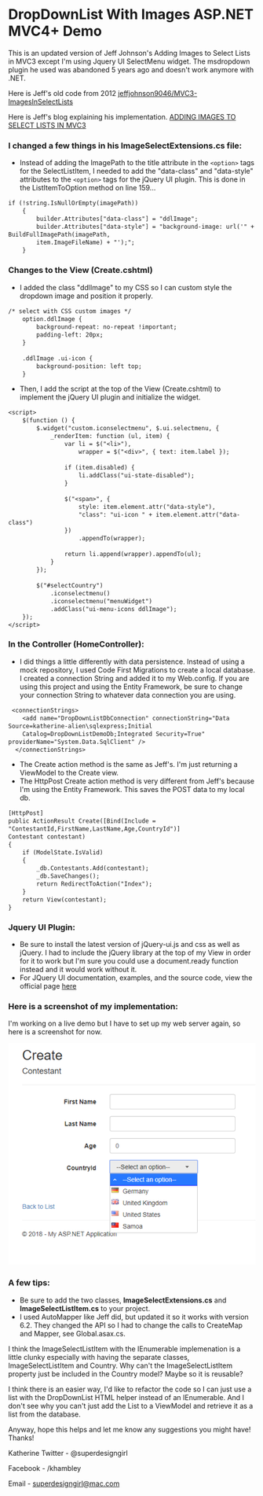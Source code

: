 # DropDownList With Images ASP.NET MVC4+ Demo
This is an updated version of Jeff Johnson's Adding Images to Select Lists in MVC3 except I'm using Jquery UI SelectMenu widget. 
The msdropdown plugin he used was abandoned 5 years ago and doesn't work anymore with .NET.

Here is Jeff's old code from 2012 [jeffjohnson9046/MVC3-ImagesInSelectLists](https://github.com/jeffjohnson9046/MVC3-ImagesInSelectLists/blob/master/MVC3.ImagesInDropdownLists/Views/Contestant/Create.cshtml)

Here is Jeff's blog explaining his implementation. [ADDING IMAGES TO SELECT LISTS IN MVC3](http://fairwaytech.com/2012/08/adding-images-select-lists-mvc3/)

### I changed a few things in his ImageSelectExtensions.cs file:
* Instead of adding the ImagePath to the title attribute in the ```<option>``` tags for the SelectListItem, I needed to add the "data-class" and "data-style" attributes to the ```<option>``` tags for the jQuery UI plugin. This is done in the ListItemToOption method on line 159...
```
if (!string.IsNullOrEmpty(imagePath))
    {
        builder.Attributes["data-class"] = "ddlImage";
        builder.Attributes["data-style"] = "background-image: url('" + BuildFullImagePath(imagePath, 
        item.ImageFileName) + "');";
    }
```
### Changes to the View (Create.cshtml)
* I added the class "ddlImage" to my CSS so I can custom style the dropdown image and position it properly.
```
/* select with CSS custom images */
    option.ddlImage {
        background-repeat: no-repeat !important;
        padding-left: 20px;
    }

    .ddlImage .ui-icon {
        background-position: left top;
    }
```
* Then, I add the script at the top of the View (Create.cshtml) to implement the 
jQuery UI plugin and initialize the widget.
```
<script>
    $(function () {
        $.widget("custom.iconselectmenu", $.ui.selectmenu, {
            _renderItem: function (ul, item) {
                var li = $("<li>"),
                    wrapper = $("<div>", { text: item.label });

                if (item.disabled) {
                    li.addClass("ui-state-disabled");
                }

                $("<span>", {
                    style: item.element.attr("data-style"),
                    "class": "ui-icon " + item.element.attr("data-class")
                })
                    .appendTo(wrapper);

                return li.append(wrapper).appendTo(ul);
            }
        });

        $("#selectCountry")
            .iconselectmenu()
            .iconselectmenu("menuWidget")
            .addClass("ui-menu-icons ddlImage");
    });
</script>
```
### In the Controller (HomeController):
* I did things a little differently with data persistence. Instead of using a mock repository, I used Code First Migrations to create a local database. I created a connection String and added it to my Web.config. If you are using this project and using the Entity Framework, be sure to change your connection String to whatever data connection you are using.
```
 <connectionStrings>
    <add name="DropDownListDbConnection" connectionString="Data Source=katherine-alien\sqlexpress;Initial
    Catalog=DropDownListDemoDb;Integrated Security=True" providerName="System.Data.SqlClient" />
  </connectionStrings>
```
* The Create action method is the same as Jeff's. I'm just returning a ViewModel to the Create view.
* The HttpPost Create action method is very different from Jeff's because I'm using the Entity Framework. This saves the POST data to my local db.
```
[HttpPost]
public ActionResult Create([Bind(Include = "ContestantId,FirstName,LastName,Age,CountryId")] 
Contestant contestant)
{
    if (ModelState.IsValid)
    {
        _db.Contestants.Add(contestant);
        _db.SaveChanges();
        return RedirectToAction("Index");
    }
    return View(contestant);
}
 ```
 ### Jquery UI Plugin:
* Be sure to install the latest version of jQuery-ui.js and css as well as jQuery. I had to include the jQuery library at the top of my View in order for it to work but I'm sure you could use a document.ready function instead and it would work without it.
* For JQuery UI documentation, examples, and the source code, view the official page [here](https://jqueryui.com/selectmenu/#custom_render)

### Here is a screenshot of my implementation:
I'm working on a live demo but I have to set up my web server again, so here is a screenshot for now.

![DropDownList Image Screenshot](/images/screenshot1.png)

### A few tips:
* Be sure to add the two classes, **ImageSelectExtensions.cs** and **ImageSelectListItem.cs** to your project. 
* I used AutoMapper like Jeff did, but updated it so it works with version 6.2. They changed the API so I had to change the calls to CreateMap and Mapper, see Global.asax.cs. 

I think the ImageSelectListItem with the IEnumerable implemenation is a little clunky especially with having the separate classes, ImageSelectListItem and Country. Why can't the ImageSelectListItem property just be included in the Country model? Maybe so it is reusable? 

I think there is an easier way, I'd like to refactor the code so I can just use a list with the DropDownList HTML helper instead of an IEnumerable. And I don't see why you can't just add the List to a ViewModel and retrieve it as a list from the database. 

Anyway, hope this helps and let me know any suggestions you might have! Thanks! 

Katherine
Twitter - @superdesigngirl

Facebook - /khambley

Email - superdesigngirl@mac.com


         

